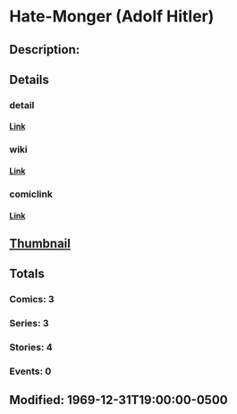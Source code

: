 # Hate-Monger (Adolf Hitler)
## Description: 
## Details
### detail
#### [Link](http://marvel.com/characters/913/hate-monger?utm_campaign=apiRef&utm_source=225578a89fc76f3d20fbffda5d17a88d)
### wiki
#### [Link](http://marvel.com/universe/Hate-Monger%20(Adolf%20Hitler)?utm_campaign=apiRef&utm_source=225578a89fc76f3d20fbffda5d17a88d)
### comiclink
#### [Link](http://marvel.com/comics/characters/1010816/hate-monger_adolf_hitler?utm_campaign=apiRef&utm_source=225578a89fc76f3d20fbffda5d17a88d)
## [Thumbnail](http://i.annihil.us/u/prod/marvel/i/mg/5/50/4c0035ea3151e.jpg)
## Totals
### Comics: 3
### Series: 3
### Stories: 4
### Events: 0
## Modified: 1969-12-31T19:00:00-0500